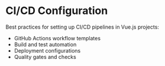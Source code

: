 # CI/CD Configuration

Best practices for setting up CI/CD pipelines in Vue.js projects:

- GitHub Actions workflow templates
- Build and test automation
- Deployment configurations
- Quality gates and checks
